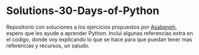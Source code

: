 # Solutions-30-Days-of-Python
Repositorio con soluciones a los ejercicios propuestos por [Asabeneh](https://github.com/Asabeneh/30-Days-Of-Python.git), espero que les ayude a aprender Python.
Incluí algunas referencias extra en el codigo, donde voy explicando lo que se hace para que puedan tener mas referencias y recursos, un saludo.
